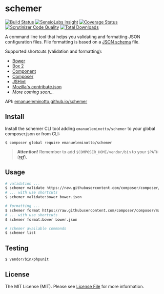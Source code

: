 schemer
=======

[![Build Status](https://img.shields.io/travis/EmanueleMinotto/schemer.svg?style=flat)](https://travis-ci.org/EmanueleMinotto/schemer)
[![SensioLabs Insight](https://img.shields.io/sensiolabs/i/8e5d5efc-7175-4bf0-b164-74f3fc4bd3bf.svg?style=flat)](https://insight.sensiolabs.com/projects/8e5d5efc-7175-4bf0-b164-74f3fc4bd3bf)
[![Coverage Status](https://img.shields.io/coveralls/EmanueleMinotto/schemer.svg?style=flat)](https://coveralls.io/r/EmanueleMinotto/schemer)
[![Scrutinizer Code Quality](https://img.shields.io/scrutinizer/g/EmanueleMinotto/schemer.svg?style=flat)](https://scrutinizer-ci.com/g/EmanueleMinotto/schemer/)
[![Total Downloads](https://img.shields.io/packagist/dt/emanueleminotto/schemer.svg?style=flat)](https://packagist.org/packages/emanueleminotto/schemer)

A command line tool that helps you validating and formatting JSON configuration files.
File formatting is based on a [JSON schema](http://json-schema.org/) file.

Supported shortcuts (validation and formatting):

 * [Bower](http://bower.io/)
 * [Box 2](http://box-project.org/)
 * [Component](https://github.com/componentjs/guide)
 * [Composer](https://getcomposer.org/)
 * [JSHint](http://jshint.com/)
 * [Mozilla's contribute.json](https://contribute.paas.allizom.org/)
 * *More coming soon...*

API: [emanueleminotto.github.io/schemer](http://emanueleminotto.github.io/schemer/)

Install
-------

Install the schemer CLI tool adding `emanueleminotto/schemer` to your global composer.json or from CLI:

```
$ composer global require emanueleminotto/schemer
```

> **Attention!** Remember to add `$COMPOSER_HOME/vendor/bin` to your `$PATH` (*[ref](https://getcomposer.org/doc/03-cli.md#global)*).

## Usage

``` bash
# validation ...
$ schemer validate https://raw.githubusercontent.com/composer/composer/master/res/composer-schema.json composer.json
# ... with use shortcuts
$ schemer validate:bower bower.json

# formatting ...
$ schemer format https://raw.githubusercontent.com/composer/composer/master/res/composer-schema.json composer.json
# ... with use shortcuts
$ schemer format:bower bower.json

# schemer available commands
$ schemer list
```

## Testing

``` bash
$ vendor/bin/phpunit
```

## License

The MIT License (MIT). Please see [License File](LICENSE) for more information.
